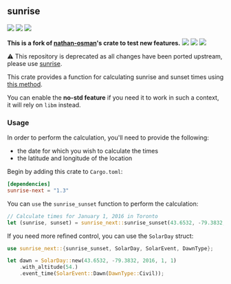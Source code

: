 ## sunrise

[![](https://img.shields.io/crates/l/sunrise-next)][license]
[![](https://img.shields.io/crates/v/sunrise-next)][crate]
[![](https://img.shields.io/docsrs/sunrise-next)][docs]

**This is a fork of [nathan-osman][upstream]'s crate to test new features.**
[![](https://img.shields.io/crates/l/sunrise)][license]
[![](https://img.shields.io/crates/v/sunrise)][crate]
[![](https://img.shields.io/docsrs/sunrise)][docs]

⚠️ This repository is deprecated as all changes have been ported upstream, please use [sunrise](https://crates.io/crates/sunrise).

This crate provides a function for calculating sunrise and sunset times using [this method](https://en.wikipedia.org/wiki/Sunrise_equation#Complete_calculation_on_Earth).

You can enable the **no-std feature** if you need it to work in such a context, it will rely on `libm` instead.

### Usage

In order to perform the calculation, you'll need to provide the following:

- the date for which you wish to calculate the times
- the latitude and longitude of the location

Begin by adding this crate to `Cargo.toml`:

```toml
[dependencies]
sunrise-next = "1.3"
```

You can `use` the `sunrise_sunset` function to perform the calculation:

```rust
// Calculate times for January 1, 2016 in Toronto
let (sunrise, sunset) = sunrise_next::sunrise_sunset(43.6532, -79.3832, 2016, 1, 1);
```

If you need more refined control, you can use the `SolarDay` struct:

```rust
use sunrise_next::{sunrise_sunset, SolarDay, SolarEvent, DawnType};

let dawn = SolarDay::new(43.6532, -79.3832, 2016, 1, 1)
    .with_altitude(54.)
    .event_time(SolarEvent::Dawn(DawnType::Civil));
```

[crate]: https://crates.io/crates/sunrise-next "crates.io"
[docs]: https://docs.rs/sunrise-next "Documentation"
[license]: http://opensource.org/licenses/MIT "MIT License"
[upstream]: https://github.com/nathan-osman/rust-sunrise "Upstream Repository"
